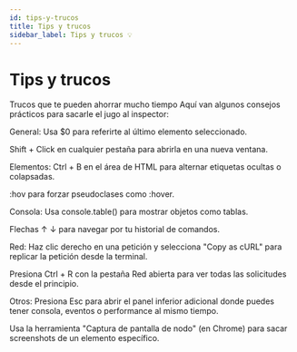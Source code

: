 ```yaml
---
id: tips-y-trucos
title: Tips y trucos
sidebar_label: Tips y trucos ­­­­💡
---
```


# Tips y trucos

Trucos que te pueden ahorrar mucho tiempo
Aquí van algunos consejos prácticos para sacarle el jugo al inspector:

General:
Usa $0 para referirte al último elemento seleccionado.

Shift + Click en cualquier pestaña para abrirla en una nueva ventana.

Elementos:
Ctrl + B en el área de HTML para alternar etiquetas ocultas o colapsadas.

:hov para forzar pseudoclases como :hover.

Consola:
Usa console.table() para mostrar objetos como tablas.

Flechas ↑ ↓ para navegar por tu historial de comandos.

Red:
Haz clic derecho en una petición y selecciona "Copy as cURL" para replicar la petición desde la terminal.

Presiona Ctrl + R con la pestaña Red abierta para ver todas las solicitudes desde el principio.

Otros:
Presiona Esc para abrir el panel inferior adicional donde puedes tener consola, eventos o performance al mismo tiempo.

Usa la herramienta "Captura de pantalla de nodo" (en Chrome) para sacar screenshots de un elemento específico.
